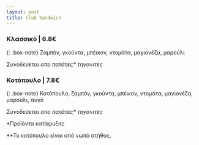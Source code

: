 ```yaml
---
layout: post
title: Club Sandwich
---
```


### Κλασσικό | 6.8€

{: .box-note}
Ζαμπόν, γκούντα, μπέικον, ντομάτα, μαγιονέζα, μαρούλι

*Συνοδεύεται απο πατάτες\* τηγανιτές*

### Κοτόπουλο | 7.8€

{: .box-note}
Κοτόπουλο, ζαμπόν, γκούντα, μπέικον, ντομάτα, μαγιονέζα, μαρούλι, αυγό

*Συνοδεύεται απο πατάτες\* τηγανιτές*


*Προϊόντα κατάψυξης

**Το κοτόπουλο είναι από νωπό στήθος.

